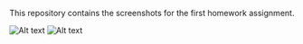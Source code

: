 This repository contains the screenshots for the first homework assignment.

![Alt text](PUI2018_mrn291/HW1_mrn291/screenshots/screenshot_1.png)
![Alt text](PUI2018_mrn291/HW1_mrn291/screenshots/screenshot_2.png)
